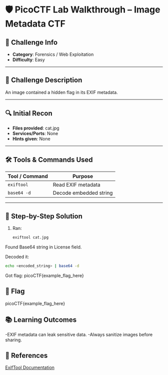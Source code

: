 # 🛡️ PicoCTF Lab Walkthrough – Image Metadata CTF

## 📌 Challenge Info
- **Category**: Forensics / Web Exploitation
- **Difficulty**: Easy

---

## 📝 Challenge Description
An image contained a hidden flag in its EXIF metadata.

---

## 🔍 Initial Recon
- **Files provided**: cat.jpg
- **Services/Ports**: None
- **Hints given**: None

---

## 🛠️ Tools & Commands Used
| Tool / Command | Purpose |
|----------------|---------|
| `exiftool` | Read EXIF metadata |
| `base64 -d` | Decode embedded string |

---

## 🧠 Step-by-Step Solution
1. Ran:
   ```bash
   exiftool cat.jpg
   ```
Found Base64 string in License field.

Decoded it:
```bash
echo <encoded_string> | base64 -d

```

Got flag:
picoCTF{example_flag_here}

## 🧾 Flag
picoCTF{example_flag_here}

## 📚 Learning Outcomes
-EXIF metadata can leak sensitive data.
-Always sanitize images before sharing.

## 🔗 References
[ExifTool Documentation](https://exiftool.org/)
